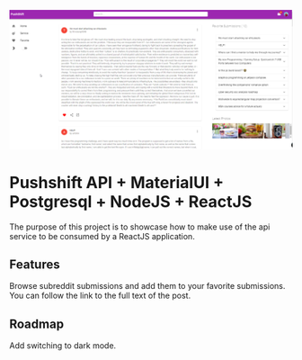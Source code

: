 ![alt text](https://raw.githubusercontent.com/genmancoder/pushshift-subreddit/master/cover.png)

# Pushshift API + MaterialUI + Postgresql + NodeJS + ReactJS

The purpose of this project is to showcase how to make use of the api service to be consumed by a ReactJS application.

## Features

Browse subreddit submissions and add them to your favorite submissions. You can follow the link to the full text of the post.

## Roadmap

Add switching to dark mode.

